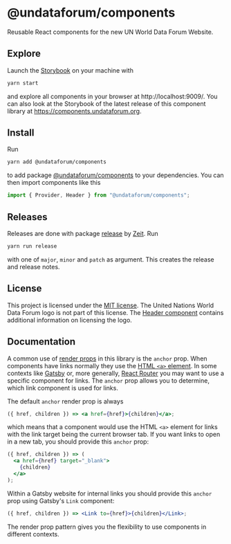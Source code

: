 # @undataforum/components

Reusable React components for the new UN World Data Forum Website.

## Explore

Launch the [Storybook](https://storybook.js.org/) on your machine with

```bash
yarn start
```

and explore all components in your browser at http://localhost:9009/. You can also look at the Storybook of the latest release of this component library at https://components.undataforum.org.

## Install

Run

```bash
yarn add @undataforum/components
```

to add package [@undataforum/components](https://github.com/UNDataForum/components) to your dependencies. You can then import components like this

```jsx
import { Provider, Header } from "@undataforum/components";
```

## Releases

Releases are done with package [release](https://github.com/zeit/release) by [Zeit](https://zeit.co/dashboard). Run

```bash
yarn run release
```

with one of `major`, `minor` and `patch` as argument. This creates the release and release notes.

## License

This project is licensed under the [MIT license](https://choosealicense.com/licenses/mit/). The United Nations World Data Forum logo is not part of this license. The [Header component](https://github.com/UNDataForum/components/blob/master/src/components/Header/Header.jsx) contains additional information on licensing the logo.

## Documentation

A common use of [render props](https://reactjs.org/docs/render-props.html) in this library is the `anchor` prop. When components have links normally they use the [HTML `<a>` element](https://developer.mozilla.org/en-US/docs/Web/HTML/Element/a). In some contexts like [Gatsby](https://www.gatsbyjs.org/) or, more generally, [React Router](https://reacttraining.com/react-router/) you may want to use a specific component for links. The `anchor` prop allows you to determine, which link component is used for links.

The default `anchor` render prop is always

```jsx
({ href, children }) => <a href={href}>{children}</a>;
```

which means that a component would use the HTML `<a>` element for links with the link target being the current browser tab. If you want links to open in a new tab, you should provide this `anchor` prop:

```jsx
({ href, children }) => (
  <a href={href} target="_blank">
    {children}
  </a>
);
```

Within a Gatsby website for internal links you should provide this `anchor` prop using Gatsby's `Link` component:

```jsx
({ href, children }) => <Link to={href}>{children}</Link>;
```

The render prop pattern gives you the flexibility to use components in different contexts.
